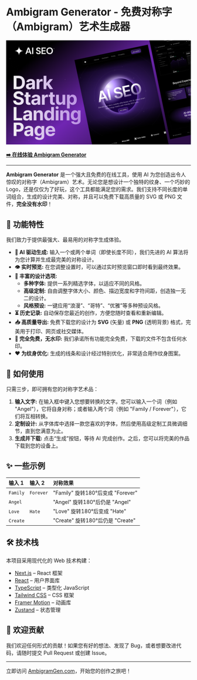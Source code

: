 
# Ambigram Generator - 免费对称字（Ambigram）艺术生成器

[![项目截图](Screenshot.png)](https://ambigramgen.com/)

**[➡️ 在线体验 Ambigram Generator](https://ambigramgen.com/)**

---

**Ambigram Generator** 是一个强大且免费的在线工具，使用 AI 为您创造出令人惊叹的对称字（Ambigram）艺术。无论您是想设计一个独特的纹身、一个巧妙的 Logo，还是仅仅为了好玩，这个工具都能满足您的需求。我们支持不同长度的单词组合，生成的设计完美、对称，并且可以免费下载高质量的 SVG 或 PNG 文件，**完全没有水印**！

## 🌟 功能特性

我们致力于提供最强大、最易用的对称字生成体验。

- **🤖 AI 驱动生成:** 输入一个或两个单词（即使长度不同），我们先进的 AI 算法将为您计算并生成最完美的对称设计。
- **👁️ 实时预览:** 在您调整设置时，可以通过实时预览窗口即时看到最终效果。
- **🎨 丰富的设计选项:**
    - **多种字体:** 提供一系列精选字体，以适应不同的风格。
    - **高级定制:** 自由调整字体大小、颜色、描边宽度和字符间距，创造独一无二的设计。
    - **风格预设:** 一键应用“浪漫”、“哥特”、“优雅”等多种预设风格。
- **⏳ 历史记录:** 自动保存您最近的创作，方便您随时查看和重新编辑。
- **📥 高质量导出:** 免费下载您的设计为 **SVG** (矢量) 或 **PNG** (透明背景) 格式，完美用于打印、网页或社交媒体。
- **💯 完全免费，无水印:** 我们承诺所有功能完全免费，下载的文件不包含任何水印。
- **❤️ 为纹身优化:** 生成的线条和设计经过特别优化，非常适合用作纹身图案。

## 🚀 如何使用

只需三步，即可拥有您的对称字艺术品：

1.  **输入文字:** 在输入框中键入您想要转换的文字。您可以输入一个词（例如 "Angel"），它将自身对称；或者输入两个词（例如 "Family / Forever"），它们将互相转换。
2.  **定制设计:** 从字体库中选择一款您喜欢的字体，然后使用高级定制工具微调细节，直到您满意为止。
3.  **生成并下载:** 点击“生成”按钮，等待 AI 完成创作。之后，您可以将完美的作品下载到您的设备上。

## ✨ 一些示例

| 输入 1 | 输入 2 | 对称效果 |
| :--- | :--- | :--- |
| `Family` | `Forever` | "Family" 旋转180°后变成 "Forever" |
| `Angel` | | "Angel" 旋转180°后仍是 "Angel" |
| `Love` | `Hate` | "Love" 旋转180°后变成 "Hate" |
| `Create` | | "Create" 旋转180°后仍是 "Create" |


## 🛠️ 技术栈

本项目采用现代化的 Web 技术构建：

- [Next.js](https://nextjs.org/) – React 框架
- [React](https://reactjs.org/) – 用户界面库
- [TypeScript](https://www.typescriptlang.org/) – 类型化 JavaScript
- [Tailwind CSS](https://tailwindcss.com/) – CSS 框架
- [Framer Motion](https://www.framer.com/motion/) – 动画库
- [Zustand](https://zustand-demo.pmnd.rs/) – 状态管理

## 🤝 欢迎贡献

我们欢迎任何形式的贡献！如果您有好的想法、发现了 Bug，或者想要改进代码，请随时提交 Pull Request 或创建 Issue。

---

立即访问 [AmbigramGen.com](https://ambigramgen.com/)，开始您的创作之旅吧！
